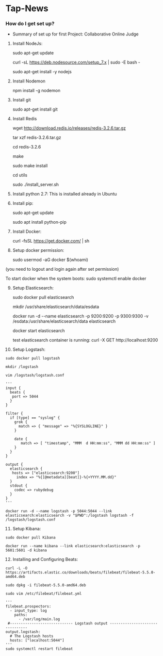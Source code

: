# Tap-News

### How do I get set up? ###

* Summary of set up for first Project: Collaborative Online Judge


 1. Install NodeJs:

    sudo apt-get update

    curl -sL https://deb.nodesource.com/setup_7.x | sudo -E bash -

    sudo apt-get install -y nodejs

 2. Install Nodemon

    npm install -g nodemon

 3. Install git

    sudo apt-get install git

 4. Install Redis

    wget http://download.redis.io/releases/redis-3.2.6.tar.gz

    tar xzf redis-3.2.6.tar.gz

    cd redis-3.2.6

    make

    sudo make install

    cd utils

    sudo ./install_server.sh
   

 5. Install python 2.7: This is installed already in Ubuntu

 6. Install pip: 

    sudo apt-get update

    sudo apt install python-pip

 7. Install Docker: 

    curl -fsSL https://get.docker.com/ | sh

 8. Setup docker permission: 

    sudo usermod -aG docker $(whoami)

   (you need to logout and login again after set permission)

   To start docker when the system boots: sudo systemctl enable docker

 9. Setup Elasticsearch:
    
    sudo docker pull elasticsearch
    
    mkdir /usr/share/elasticsearch/data/esdata
    
    docker run -d --name elasticsearch  -p 9200:9200 -p 9300:9300 -v /esdata:/usr/share/elasticsearch/data elasticsearch
    
    docker start elasticsearch

    test elasticsearch container is running: curl -X GET http://localhost:9200
    
 10. Setup Logstash:
 
    sudo docker pull logstash
    
    mkdir /logstash
    
    vim /logstash/logstash.conf
    
    '''
    input {
      beats {
       port => 5044
      }
    }
    
    filter {
      if [type] == "syslog" {
        grok {
          match => { "message" => "%{SYSLOGLINE}" }
        }

        date {
           match => [ "timestamp", "MMM  d HH:mm:ss", "MMM dd HH:mm:ss" ]
        }
      }
    }
    
    output {
      elasticsearch {
       hosts => ["elasticsearch:9200"] 
         index => "%{[@metadata][beat]}-%{+YYYY.MM.dd}"
      }
      stdout {
        codec => rubydebug
      }
    }
    '''
    
    docker run -d --name logstash -p 5044:5044 --link elasticsearch:elasticsearch -v "$PWD":/logstash logstash -f   /logstash/logstash.conf

    
 11. Setup Kibana:
    
    sudo docker pull Kibana
    
    docker run --name kibana --link elasticsearch:elasticsearch -p 5601:5601 -d kibana

 12. Installing and Configuring Beats:
    
    curl -L -O https://artifacts.elastic.co/downloads/beats/filebeat/filebeat-5.5.0-amd64.deb
    
    sudo dpkg -i filebeat-5.5.0-amd64.deb

    sudo vim /etc/filebeat/filebeat.yml
    
    '''
    filebeat.prospectors:
      - input_type: log
        paths:
          - /var/log/main.log
     #----------------------------- Logstash output --------------------------------
    output.logstash:
      # The Logstash hosts
      hosts: ["localhost:5044"]
    '''
    sudo systemctl restart filebeat
    
    
 
